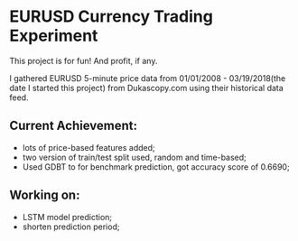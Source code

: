 # EURUSD Currency Trading Experiment
This project is for fun! And profit, if any.

I gathered EURUSD 5-minute price data from 01/01/2008 - 03/19/2018(the date I started this project) from Dukascopy.com
using their historical data feed.

## Current Achievement:

* lots of price-based features added;
* two version of train/test split used, random and time-based;
* Used GDBT to for benchmark prediction, got accuracy score of 0.6690;

## Working on:

* LSTM model prediction;
* shorten prediction period;

